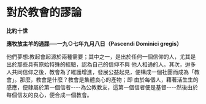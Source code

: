 # 對於教會的謬論


**比約十世**

**應牧放主羊的通牒──一九Ｏ七年九月八日（Pascendi Dominici gregis）**





他們夢想:教起會起源於兩種需要；其中之一，是出於任何一個信仰的人，尤其是出於那些具有原始特殊的經驗，認為自己的信仰不與
他人相通的人。其次，迨多人共同信仰之後，教會為了維護增進，發展公益起見，便構成一個社團而成為「教會」。那麼，教會是什麼？教會是集體良心的產物；即
由於每個人，藉著活生生的感應，便隸屬於第一個信者----為公教教友，這第一個信者便是基督----然後由於每個信友的良心，便合成一個教會。

